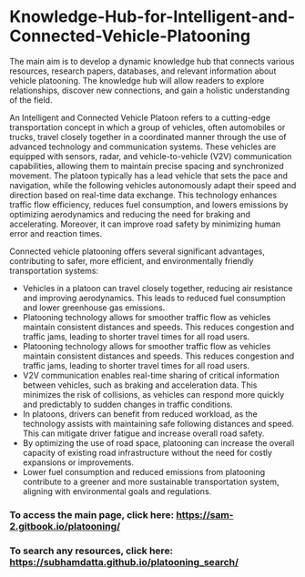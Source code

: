 # Knowledge-Hub-for-Intelligent-and-Connected-Vehicle-Platooning
The main aim is to develop a dynamic knowledge hub that connects various resources, research papers, databases, and relevant information about vehicle platooning. The knowledge hub will allow readers to explore relationships, discover new connections, and gain a holistic understanding of the field.

An Intelligent and Connected Vehicle Platoon refers to a cutting-edge transportation concept in which a group of vehicles, often automobiles or trucks, travel closely together in a coordinated manner through the use of advanced technology and communication systems. These vehicles are equipped with sensors, radar, and vehicle-to-vehicle (V2V) communication capabilities, allowing them to maintain precise spacing and synchronized movement.
The platoon typically has a lead vehicle that sets the pace and navigation, while the following vehicles autonomously adapt their speed and direction based on real-time data exchange. This technology enhances traffic flow efficiency, reduces fuel consumption, and lowers emissions by optimizing aerodynamics and reducing the need for braking and accelerating. Moreover, it can improve road safety by minimizing human error and reaction times.

Connected vehicle platooning offers several significant advantages, contributing to safer, more efficient, and environmentally friendly transportation systems:
* Vehicles in a platoon can travel closely together, reducing air resistance and improving aerodynamics. This leads to reduced fuel consumption and lower greenhouse gas emissions.
* Platooning technology allows for smoother traffic flow as vehicles maintain consistent distances and speeds. This reduces congestion and traffic jams, leading to shorter travel times for all road users.
* Platooning technology allows for smoother traffic flow as vehicles maintain consistent distances and speeds. This reduces congestion and traffic jams, leading to shorter travel times for all road users.
* V2V communication enables real-time sharing of critical information between vehicles, such as braking and acceleration data. This minimizes the risk of collisions, as vehicles can respond more quickly and predictably to sudden changes in traffic conditions.
* In platoons, drivers can benefit from reduced workload, as the technology assists with maintaining safe following distances and speed. This can mitigate driver fatigue and increase overall road safety.
* By optimizing the use of road space, platooning can increase the overall capacity of existing road infrastructure without the need for costly expansions or improvements.
* Lower fuel consumption and reduced emissions from platooning contribute to a greener and more sustainable transportation system, aligning with environmental goals and regulations.

### To access the main page, click here: https://sam-2.gitbook.io/platooning/

### To search any resources, click here: https://subhamdatta.github.io/platooning_search/


